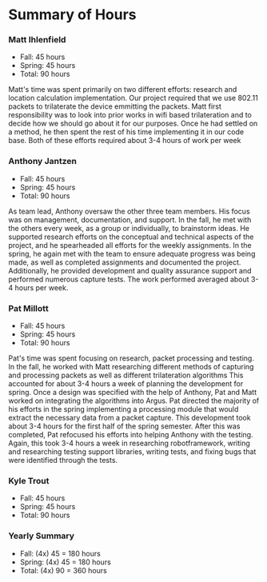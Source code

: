 # Summary of Hours

### Matt Ihlenfield
* Fall: 45 hours
* Spring: 45 hours
* Total: 90 hours

Matt's time was spent primarily on two different efforts: research and location calculation implementation. Our project required that we use 802.11 packets to trilaterate the device emmitting the packets. Matt first responsibility was to look into prior works in wifi based trilateration and to decide how we should go about it for our purposes. Once he had settled on a method, he then spent the rest of his time implementing it in our code base. Both of these efforts required about 3-4 hours of work per week

### Anthony Jantzen
* Fall: 45 hours
* Spring: 45 hours
* Total: 90 hours

As team lead, Anthony oversaw the other three team members. His focus was on management, documentation, and support. In the fall, he met with the others every week, as a group or individually, to brainstorm ideas. He supported research efforts on the conceptual and technical aspects of the project, and he spearheaded all efforts for the weekly assignments. In the spring, he again met with the team to ensure adequate progress was being made, as well as completed assignments and documented the project. Additionally, he provided development and quality assurance support and performed numerous capture tests. The work performed averaged about 3-4 hours per week.

### Pat Millott
* Fall: 45 hours
* Spring: 45 hours
* Total: 90 hours

Pat's time was spent focusing on research, packet processing and testing. In the fall, he worked with Matt researching different methods of capturing and processing packets as well as different trilateration algorithms This accounted for about 3-4 hours a week of planning the development for spring. Once a design was specified with the help of Anthony, Pat and Matt worked on integrating the algorithms into Argus. Pat directed the majority of his efforts in the spring implementing a processing module that would extract the necessary data from a packet capture. This development took about 3-4 hours for the first half of the spring semester. After this was completed, Pat refocused his efforts into helping Anthony with the testing. Again, this took 3-4 hours a week in researching robotframework, writing and researching testing support libraries, writing tests, and fixing bugs that were identified through the tests.

### Kyle Trout
* Fall: 45 hours
* Spring: 45 hours
* Total: 90 hours

### Yearly Summary
* Fall: (4x) 45 = 180 hours
* Spring: (4x) 45 = 180 hours
* Total: (4x) 90 = 360 hours
